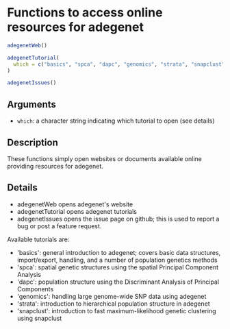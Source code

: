 # Functions to access online resources for adegenet

```r
adegenetWeb()

adegenetTutorial(
  which = c("basics", "spca", "dapc", "genomics", "strata", "snapclust")
)

adegenetIssues()
```

## Arguments

- `which`: a character string indicating which tutorial to open (see details)

## Description

These functions simply open websites or documents available online providing resources for adegenet.

## Details

 * adegenetWeb opens adegenet's website
 * adegenetTutorial opens adegenet tutorials
 * adegenetIssues opens the issue page on github; this is used to report a bug or post a feature request.

Available tutorials are:

 * 'basics': general introduction to adegenet; covers basic data structures, import/export, handling, and a number of population genetics methods
 * 'spca': spatial genetic structures using the spatial Principal Component Analysis
 * 'dapc': population structure using the Discriminant Analysis of Principal Components
 * 'genomics': handling large genome-wide SNP data using adegenet
 * 'strata': introduction to hierarchical population structure in adegenet
 * 'snapclust': introduction to fast maximum-likelihood genetic clustering using snapclust



